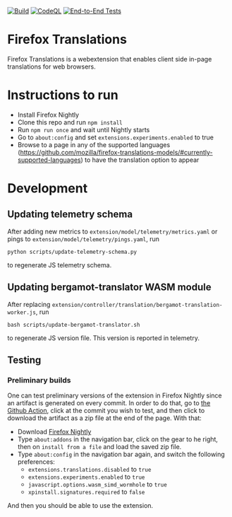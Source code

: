 [![Build](https://github.com/mozilla/firefox-translations/actions/workflows/build_main.yml/badge.svg)](https://github.com/mozilla/firefox-translations/actions/workflows/build_main.yml) [![CodeQL](https://github.com/mozilla/firefox-translations/actions/workflows/codeql-analysis.yml/badge.svg)](https://github.com/mozilla/firefox-translations/actions/workflows/codeql-analysis.yml) [![End-to-End Tests](https://github.com/andrenatal/firefox-translations/actions/workflows/test_prs.yml/badge.svg?branch=main&event=push)](https://github.com/andrenatal/firefox-translations/actions/workflows/test_prs.yml)


# Firefox Translations
Firefox Translations is a webextension that enables client side in-page translations for web browsers.

# Instructions to run
- Install Firefox Nightly
- Clone this repo and run `npm install`
- Run `npm run once` and wait until Nightly starts
- Go to `about:config` and set `extensions.experiments.enabled` to true
- Browse to a page in any of the supported languages (https://github.com/mozilla/firefox-translations-models/#currently-supported-languages) to have the translation option to appear


# Development

## Updating telemetry schema

After adding new metrics to `extension/model/telemetry/metrics.yaml` or pings to `extension/model/telemetry/pings.yaml`, run 
```
python scripts/update-telemetry-schema.py
```
to regenerate JS telemetry schema.

## Updating bergamot-translator WASM module

After replacing `extension/controller/translation/bergamot-translation-worker.js`, run

```
bash scripts/update-bergamot-translator.sh
```

to regenerate JS version file. This version is reported in telemetry.

## Testing

### Preliminary builds

One can test preliminary versions of the extension in Firefox Nightly since an artifact is generated on every commit. In order to do that, go to [the Github Action](https://github.com/mozilla/firefox-translations/actions/workflows/build_main.yml), click at the commit you wish to test, and then click to download the artifact as a zip file at the end of the page. With that:
- Download [Firefox Nightly](https://www.mozilla.org/en-US/firefox/all/#product-desktop-nightly)
- Type `about:addons` in the navigation bar, click on the gear to he right, then on `install from a file` and load the saved zip file.
- Type `about:config` in the navigation bar again, and switch the following preferences:
  * `extensions.translations.disabled` to `true`
  * `extensions.experiments.enabled` to `true` 
  * `javascript.options.wasm_simd_wormhole` to `true`
  * `xpinstall.signatures.required` to `false`

And then you should be able to use the extension. 
